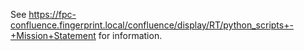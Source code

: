 See https://fpc-confluence.fingerprint.local/confluence/display/RT/python_scripts+-+Mission+Statement for information.
